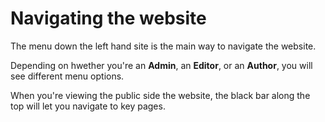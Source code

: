 ---
---
# Navigating the website

The menu down the left hand site is the main way to navigate the website.

Depending on hwether you're an **Admin**, an **Editor**, or an **Author**, you will see different menu options.

When you're viewing the public side the website, the black bar along the top will let you navigate to key pages.